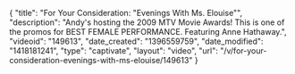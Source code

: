 {
    "title": "For Your Consideration: \"Evenings With Ms. Elouise\"",
    "description": "Andy's hosting the 2009 MTV Movie Awards! This is one of the promos for BEST FEMALE PERFORMANCE. Featuring Anne Hathaway.",
    "videoid": "149613",
    "date_created": "1396559759",
    "date_modified": "1418181241",
    "type": "captivate",
    "layout": "video",
    "url": "\/v\/for-your-consideration-evenings-with-ms-elouise\/149613"
}